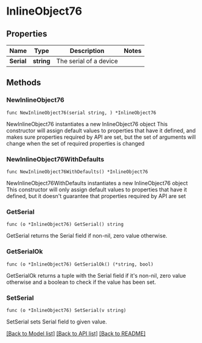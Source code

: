 # InlineObject76

## Properties

Name | Type | Description | Notes
------------ | ------------- | ------------- | -------------
**Serial** | **string** | The serial of a device | 

## Methods

### NewInlineObject76

`func NewInlineObject76(serial string, ) *InlineObject76`

NewInlineObject76 instantiates a new InlineObject76 object
This constructor will assign default values to properties that have it defined,
and makes sure properties required by API are set, but the set of arguments
will change when the set of required properties is changed

### NewInlineObject76WithDefaults

`func NewInlineObject76WithDefaults() *InlineObject76`

NewInlineObject76WithDefaults instantiates a new InlineObject76 object
This constructor will only assign default values to properties that have it defined,
but it doesn't guarantee that properties required by API are set

### GetSerial

`func (o *InlineObject76) GetSerial() string`

GetSerial returns the Serial field if non-nil, zero value otherwise.

### GetSerialOk

`func (o *InlineObject76) GetSerialOk() (*string, bool)`

GetSerialOk returns a tuple with the Serial field if it's non-nil, zero value otherwise
and a boolean to check if the value has been set.

### SetSerial

`func (o *InlineObject76) SetSerial(v string)`

SetSerial sets Serial field to given value.



[[Back to Model list]](../README.md#documentation-for-models) [[Back to API list]](../README.md#documentation-for-api-endpoints) [[Back to README]](../README.md)


